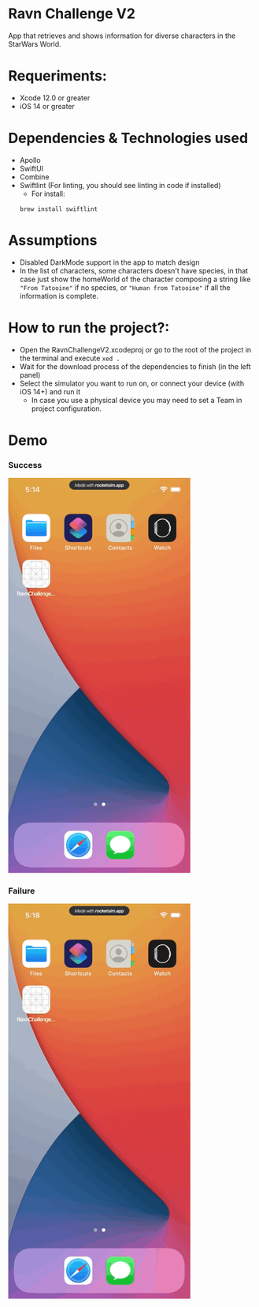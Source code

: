 # Ravn Challenge V2
App that retrieves and shows information for diverse characters in the StarWars World.

# Requeriments:
* Xcode 12.0 or greater
* iOS 14 or greater

# Dependencies & Technologies used
* Apollo
* SwiftUI
* Combine
* Swiftlint (For linting, you should see linting in code if installed)
    * For install: 
    ```
    brew install swiftlint
    ```

# Assumptions
* Disabled DarkMode support in the app to match design
* In the list of characters, some characters doesn't have species, in that case just show the homeWorld of the character composing a string like `"From Tatooine"` if no species, or `"Human from Tatooine"` if all the information is complete.

# How to run the project?:
* Open the RavnChallengeV2.xcodeproj or go to the root of the project in the terminal and execute `xed .`
* Wait for the download process of the dependencies to finish (in the left panel)
* Select the simulator you want to run on, or connect your device (with iOS 14+) and run it
    * In case you use a physical device you may need to set a Team in project configuration.

# Demo

### Success
![](GIF/successLoad.gif)

### Failure
![](GIF/failedToLoad.gif)
